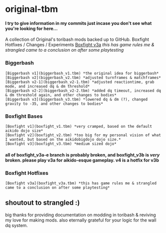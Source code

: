 # original-tbm
#### I try to give information in my commits just incase you don't see what you're looking for here...
A collection of Original's toribash mods backed up to GitHub.
Boxfight Hotfixes / Changes / Experiments
    [Boxfight v3a](boxfight_v3a.tbm) *this has game rules me & strangled came to a conclusion on after some playtesting*
### Biggerbash
    [Biggerbash v1](biggerbash_v1.tbm) *the original idea for biggerbash*
    [Biggerbash v2](biggerbash_v2.tbm) *adjusted turnframes & matchframes*
    [Biggerbash v2-1](biggerbash_v2-1.tbm) *adjusted reactiontime, grab mode, and increased dq & dm threshold*
    [Biggerbash v2-2](biggerbash_v2-2.tbm) *added dq timeout, increased dq & dm threshold again, and other changes to bodies*
    [Biggerbash v3](biggerbash_v3.tbm) *lowered dq & dm (?), changed gravity to -35, and other changes to bodies*
    
### Boxfight Bases
    [Boxfight v1](boxfight_v1.tbm) *very cramped, based on the default aikido dojo size*
    [Boxfight v2](boxfight_v2.tbm) *too big for my personal vision of what I wanted, but based on the aikidobigdojo dojo size.*
    [Boxfight v3](boxfight_v3.tbm) *medium sized dojo*
#### all of boxfight_v3a-e branch is probably broken, and boxfight_v3b is *very* broken. please play v3a for aikido-esque gameplay. v4 is a hotfix for v3b

### Boxfight Hotfixes
    [Boxfight v3a](boxfight_v3a.tbm) *this has game rules me & strangled came to a conclusion on after some playtesting*
    

## shoutout to strangled :)
big thanks for providing documentation on modding in toribash & reviving my love for making mods. also eternally grateful for your logic for the wall dq system.
